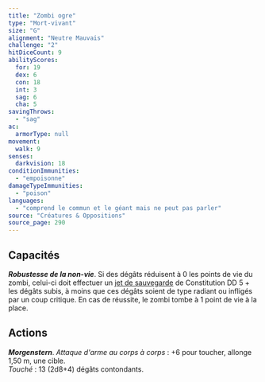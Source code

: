 ```yaml
---
title: "Zombi ogre"
type: "Mort-vivant"
size: "G"
alignment: "Neutre Mauvais"
challenge: "2"
hitDiceCount: 9
abilityScores:
  for: 19
  dex: 6
  con: 18
  int: 3
  sag: 6
  cha: 5
savingThrows:
  - "sag"
ac:
  armorType: null
movement:
  walk: 9
senses:
  darkvision: 18
conditionImmunities:
  - "empoisonne"
damageTypeImmunities:
  - "poison"
languages:
  - "comprend le commun et le géant mais ne peut pas parler"
source: "Créatures & Oppositions"
source_page: 290
---
```

## Capacités
_**Robustesse de la non-vie**_. Si des dégâts réduisent à 0 les points de vie du zombi, celui-ci doit effectuer un [jet de sauvegarde](/utiliser-les-caracteristiques/#jets-de-sauvegarde) de Constitution DD 5 + les dégâts subis, à moins que ces dégâts soient de type radiant ou infligés par un coup critique. En cas de réussite, le zombi tombe à 1 point de vie à la place.

## Actions
_**Morgenstern**_. _Attaque d'arme au corps à corps_ : +6 pour toucher, allonge 1,50 m, une cible.  
_Touché_ : 13 (2d8+4) dégâts contondants.
